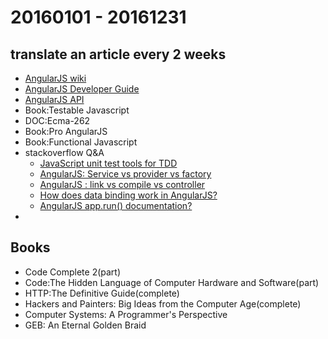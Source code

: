 # 20160101 - 20161231

## translate an article every 2 weeks
* [AngularJS wiki](https://github.com/angular/angular.js/wiki)
* [AngularJS Developer Guide](http://docs.angularjs.cn/guide)
* [AngularJS API](http://docs.angularjs.cn/api)
* Book:Testable Javascript
* DOC:Ecma-262
* Book:Pro AngularJS
* Book:Functional Javascript
* stackoverflow Q&A
    - [JavaScript unit test tools for TDD](http://stackoverflow.com/questions/300855/javascript-unit-test-tools-for-tdd)
    - [AngularJS: Service vs provider vs factory](http://stackoverflow.com/questions/15666048/angularjs-service-vs-provider-vs-factory)
    - [AngularJS : link vs compile vs controller](http://stackoverflow.com/questions/15676614/angularjs-link-vs-compile-vs-controller)
    - [How does data binding work in AngularJS?](http://stackoverflow.com/questions/9682092/how-does-data-binding-work-in-angularjs)
    - [AngularJS app.run() documentation?](http://stackoverflow.com/questions/20663076/angularjs-app-run-documentation)
* 

## Books
* Code Complete 2(part)
* Code:The Hidden Language of Computer Hardware and Software(part)
* HTTP:The Definitive Guide(complete)
* Hackers and Painters: Big Ideas from the Computer Age(complete)
* Computer Systems: A Programmer's Perspective
* GEB: An Eternal Golden Braid
